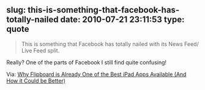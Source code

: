 slug: this-is-something-that-facebook-has-totally-nailed
date: 2010-07-21 23:11:53
type: quote
---

> This is something that Facebook has totally nailed with its News Feed/ Live Feed split.

Really? One of the parts of Facebook I still find quite confusing!

 Via: [Why Flipboard is Already One of the Best iPad Apps Available (And How it Could be Better)](http://www.readwriteweb.com/archives/why_flipboard_is_already_one_of_the_best_ipad_apps.php)
